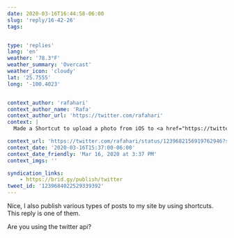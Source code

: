```yaml
---
date: 2020-03-16T16:44:58-06:00
slug: 'reply/16-42-26'
tags:


type: 'replies'
lang: 'en'
weather: '78.3°F'
weather_summary: 'Overcast'
weather_icon: 'cloudy'
lat: '25.7555'
long: '-100.4023'


context_author: 'rafahari'
context_author_name: 'Rafa'
context_author_url: 'https://twitter.com/rafahari'
context: |
  Made a Shortcut to upload a photo from iOS to <a href="https://twitter.com/rafahari/status/1239680260704284675">https://twitter.com/rafahari/status/1239680260704284675</a>

context_url: 'https://twitter.com/rafahari/status/1239682156919762946?s=12'
context_date: '2020-03-16T15:37:00-06:00'
context_date_friendly: 'Mar 16, 2020 at 3:37 PM'
context_imgs: ''

syndication_links:
    - https://brid.gy/publish/twitter
tweet_id: '1239684022529339392'
---
```

Nice, I also publish various types of posts to my site by using shortcuts. This reply is one of them.

Are you using the twitter api? 